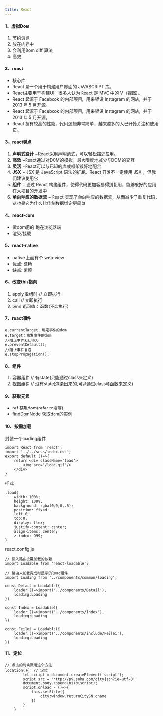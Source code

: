 ```yaml
---
title: React
---
```


#### 1、虚拟Dom
1. 节约资源
2. 放在内存中
3. 会利用Dom diff 算法
4. 高效
#### 2、react
- 核心库
- React 是一个用于构建用户界面的 JAVASCRIPT 库。
- React主要用于构建UI，很多人认为 React 是 MVC 中的 V（视图）。
- React 起源于 Facebook 的内部项目，用来架设 Instagram 的网站，并于 2013 年 5 月开源。
- React 起源于 Facebook 的内部项目，用来架设 Instagram 的网站，并于 2013 年 5 月开源。
- React 拥有较高的性能，代码逻辑非常简单，越来越多的人已开始关注和使用它。
#### 3、react特点
1. **声明式设计** −React采用声明范式，可以轻松描述应用。
2. **高效** −React通过对DOM的模拟，最大限度地减少与DOM的交互
3. **灵活** −React可以与已知的库或框架很好地配合
4. **JSX** − JSX 是 JavaScript 语法的扩展。React 开发不一定使用 JSX ，但我们建议使用它
5. **组件** − 通过 React 构建组件，使得代码更加容易得到复用，能够很好的应用在大项目的开发中
6. **单向响应的数据流** − React 实现了单向响应的数据流，从而减少了重复代码，这也是它为什么比传统数据绑定更简单
#### 4、react-dom
- 做dom用的 跑在浏览器端
- 渲染/挂载
#### 5、react-native
- native 上面有个 web-view
- 优点: 流畅
- 缺点: 麻烦
#### 6、改变this指向
1. apply 数组时   // 立即执行
2. call // 立即执行
3. bind   返回值：函数(不会执行)
#### 7、react事件
```
e.currentTarget：绑定事件的dom
e.target：触发事件的dom
//阻止事件默认行为
e.preventDefault();
//阻止事件冒泡
e.stopPropagation();
```
#### 8、组件
1. 容器组件  // 有state(只能通过class来定义)
2. 视图组件  // 没有state(渲染出来的,可以通过class和函数来定义)

#### 9、获取元素
- ref   获取dom(refer to缩写)
- findDomNode  获取dom的实例
#### 10、按需加载
封装一个loading组件

```
import React from 'react';
import '../../scss/index.css';
export default ()=>{
    return <div className='load'>
        <img src="/load.gif"/>
    </div>
}
```
样式

```
.load{
    width: 100%;
    height: 100%;
    background: rgba(0,0,0,.5);
    position: fixed;
    left:0;
    top:0;
    display: flex;
    justify-content: center;
    align-items: center;
    z-index: 999;
}
```
react.config.js

```
// 引入路由按需加载的依赖
import Loadable from 'react-loadable';

// 路由未加载完成时显示的load组件
import Loading from '../components/common/loading';

const Detail = Loadable({
    loader:()=>import('../components/Detail'),
    loading:Loading
})

const Index = Loadable({
    loader:()=>import('../components/Index'),
    loading:Loading
})

const Feilei = Loadable({
    loader:()=>import('../components/include/Feilei'),
    loading:Loading
})

```
#### 11、定位

```
// 点击的时候调用这个方法
location(){  // 定位
        let script = document.createElement('script');
        script.src = 'http://pv.sohu.com/cityjson?ie=utf-8';
        document.body.appendChild(script);
        script.onload = ()=>{
            this.setState({
                city:window.returnCitySN.cname
            })
        }
    }
```
